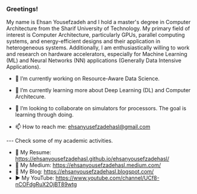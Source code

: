 ### Greetings!
My name is Ehsan Yousefzadeh and I hold a master's degree in Computer Architecture from the Sharif University of Technology. My primary field of interest is Computer Architecture, particularly GPUs, parallel computing systems, and energy-efficient designs and their application in heterogeneous systems. Additionally, I am enthusiastically willing to work and research on hardware accelerators, especially for Machine Learning (ML) and Neural Networks (NN) applications (Generally Data Intensive Applications).

- 🔭 I’m currently working on Resource-Aware Data Science.
- 🌱 I’m currently learning more about Deep Learning (DL) and Computer Architecure. 
- 👯 I’m looking to collaborate on simulators for processors. The goal is learning through doing.

- 📫 How to reach me: ehsanyusefzadehasl@gmail.com

--- Check some of my academic activities.
- 💼 My Resume: https://ehsanyousefzadehasl.github.io/ehsanyousefzadehasl/
- 🚧 My Medium: https://ehsanyousefzadehasl.medium.com/
- 📝 My Blog: https://ehsanyousefzadehasl.blogspot.com/
- ▶️ My YouTube: https://www.youtube.com/channel/UCf8-nCOFdgRuX2OjBT89wtg
